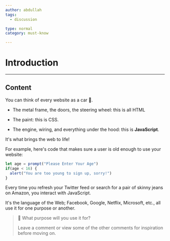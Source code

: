 ```yaml
---
author: abdullah
tags:
  - discussion

type: normal
category: must-know

---
```


# Introduction

---

## Content

You can think of every website as a car 🚗.

- The metal frame, the doors, the steering wheel: this is all HTML

- The paint: this is CSS.

- The engine, wiring, and everything under the hood: this is **JavaScript**.

It's what brings the web to life!



For example, here's code that makes sure a user is old enough to use your website: 
```js
let age = prompt("Please Enter Your Age")
if(age < 16) {
  alert("You are too young to sign up, sorry!")
}
```

Every time you refresh your Twitter feed or search for a pair of skinny jeans on Amazon, you interact with JavaScript.

It's the language of the Web; Facebook, Google, Netflix, Microsoft, etc., all use it for one purpose or another.

> 🤔 What purpose will you use it for?
>
> Leave a comment or view some of the other comments for inspiration before moving on.
